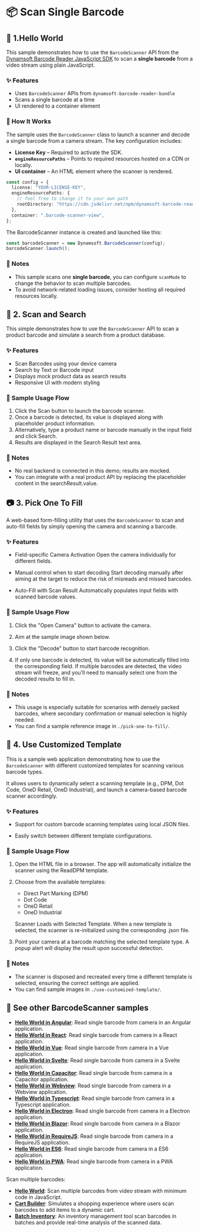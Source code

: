 # 📦 Scan Single Barcode

## 🚀 1.Hello World

This sample demonstrates how to use the `BarcodeScanner` API from the [Dynamsoft Barcode Reader JavaScript SDK](https://www.dynamsoft.com/barcode-reader/docs/web/programming/javascript/) to scan a **single barcode** from a video stream using plain JavaScript.

### ✨ Features

- Uses `BarcodeScanner` APIs from `dynamsoft-barcode-reader-bundle`
- Scans a single barcode at a time
- UI rendered to a container element

### 🔧 How It Works

The sample uses the `BarcodeScanner` class to launch a scanner and decode a single barcode from a camera stream. The key configuration includes:

- **License Key** – Required to activate the SDK.
- **`engineResourcePaths`** – Points to required resources hosted on a CDN or locally.
- **UI container** – An HTML element where the scanner is rendered.

```ts
const config = {
  license: "YOUR-LICENSE-KEY",
  engineResourcePaths: {
    // feel free to change it to your own path
    rootDirectory: "https://cdn.jsdelivr.net/npm/dynamsoft-barcode-reader-bundle@11.0.6000/dist/",
  },
  container: ".barcode-scanner-view",
};
```

The BarcodeScanner instance is created and launched like this:

```ts
const barcodeScanner = new Dynamsoft.BarcodeScanner(config);
barcodeScanner.launch();
```

### 📌 Notes

- This sample scans one **single barcode**, you can configure `scanMode` to change the behavior to scan multiple barcodes.
- To avoid network-related loading issues, consider hosting all required resources locally.

## 🛒 2. Scan and Search

This simple demonstrates how to use the `BarcodeScanner` API to scan a product barcode and simulate a search from a product database.

### ✨ Features

- Scan Barcodes using your device camera
- Search by Text or Barcode input
- Displays mock product data as search results
- Responsive UI with modern styling

### 🔄 Sample Usage Flow

1. Click the Scan button to launch the barcode scanner.
2. Once a barcode is detected, its value is displayed along with placeholder product information.
3. Alternatively, type a product name or barcode manually in the input field and click Search.
4. Results are displayed in the Search Result text area.

### 📌 Notes

- No real backend is connected in this demo; results are mocked.
- You can integrate with a real product API by replacing the placeholder content in the searchResult.value.

## 📷 3. Pick One To Fill

A web-based form-filling utility that uses the `BarcodeScanner` to scan and auto-fill fields by simply opening the camera and scanning a barcode.

### ✨ Features

- Field-specific Camera Activation
Open the camera individually for different fields.

- Manual control when to start decoding
Start decoding manually after aiming at the target to reduce the risk of misreads and missed barcodes.

- Auto-Fill with Scan Result
Automatically populates input fields with scanned barcode values.

### 🔄 Sample Usage Flow

1. Click the "Open Camera" button to activate the camera.

2. Aim at the sample image shown below.

3. Click the "Decode" button to start barcode recognition.

4. If only one barcode is detected, its value will be automatically filled into the corresponding field.
   If multiple barcodes are detected, the video stream will freeze, and you’ll need to manually select one from the decoded results to fill in.

### 📌 Notes

- This usage is especially suitable for scenarios with densely packed barcodes, where secondary confirmation or manual selection is highly needed.
- You can find a sample reference image in `./pick-one-to-fill/`.

## 🎥 4. Use Customized Template

This is a sample web application demonstrating how to use the `BarcodeScanner` with different customized templates for scanning various barcode types.

It allows users to dynamically select a scanning template (e.g., DPM, Dot Code, OneD Retail, OneD Industrial), and launch a camera-based barcode scanner accordingly.

### ✨ Features

- Support for custom barcode scanning templates using local JSON files.

- Easily switch between different template configurations.

### 🔄 Sample Usage Flow

1. Open the HTML file in a browser. The app will automatically initialize the scanner using the ReadDPM template.

2. Choose from the available templates:
    - Direct Part Marking (DPM)
    - Dot Code
    - OneD Retail
    - OneD Industrial

    Scanner Loads with Selected Template. When a new template is selected, the scanner is re-initialized using the corresponding .json file.

3. Point your camera at a barcode matching the selected template type. A popup alert will display the result upon successful detection.

### 📌 Notes

- The scanner is disposed and recreated every time a different template is selected, ensuring the correct settings are applied.
- You can find sample images in `./use-customized-template/`.

## 📄 See other BarcodeScanner samples

* [**Hello World in Angular**](https://github.com/Dynamsoft/barcode-reader-javascript-samples/tree/main/barcode-scanner-api-samples/scan-single-barcode/angular): Read single barcode from camera in an Angular application.
* [**Hello World in React**](https://github.com/Dynamsoft/barcode-reader-javascript-samples/tree/main/barcode-scanner-api-samples/scan-single-barcode/react): Read single barcode from camera in a React application.
* [**Hello World in Vue**](https://github.com/Dynamsoft/barcode-reader-javascript-samples/tree/main/barcode-scanner-api-samples/scan-single-barcode/vue): Read single barcode from camera in a Vue application.
* [**Hello World in Svelte**](https://github.com/Dynamsoft/barcode-reader-javascript-samples/tree/main/barcode-scanner-api-samples/scan-single-barcode/svelte): Read single barcode from camera in a Svelte application.
* [**Hello World in Capacitor**](https://github.com/Dynamsoft/barcode-reader-javascript-samples/tree/main/barcode-scanner-api-samples/scan-single-barcode/capacitor): Read single barcode from camera in a Capacitor application.
* [**Hello World in Webview**](https://github.com/Dynamsoft/barcode-reader-javascript-samples/tree/main/barcode-scanner-api-samples/scan-single-barcode/webview): Read single barcode from camera in a Webview application.
* [**Hello World in Typescript**](https://github.com/Dynamsoft/barcode-reader-javascript-samples/tree/main/barcode-scanner-api-samples/scan-single-barcode/native-ts): Read single barcode from camera in a Typescript application.
* [**Hello World in Electron**](https://github.com/Dynamsoft/barcode-reader-javascript-samples/tree/main/barcode-scanner-api-samples/scan-single-barcode/electron): Read single barcode from camera in a Electron application.
* [**Hello World in Blazor**](https://github.com/Dynamsoft/barcode-reader-javascript-samples/tree/main/barcode-scanner-api-samples/scan-single-barcode/blazor): Read single barcode from camera in a Blazor application.
* [**Hello World in RequireJS**](https://github.com/Dynamsoft/barcode-reader-javascript-samples/tree/main/barcode-scanner-api-samples/scan-single-barcode/requirejs.html): Read single barcode from camera in a RequireJS application.
* [**Hello World in ES6**](https://github.com/Dynamsoft/barcode-reader-javascript-samples/tree/main/barcode-scanner-api-samples/scan-single-barcode/es6.html): Read single barcode from camera in a ES6 application.
* [**Hello World in PWA**](https://github.com/Dynamsoft/barcode-reader-javascript-samples/tree/main/barcode-scanner-api-samples/scan-single-barcode/pwa): Read single barcode from camera in a PWA application.

Scan multiple barcodes:

* [**Hello World**](https://github.com/Dynamsoft/barcode-reader-javascript-samples/tree/main/barcode-scanner-api-samples/scan-multiple-barcodes): Scan multiple barcodes from video stream with minimum code in JavaScript.
* [**Cart Builder**](https://github.com/Dynamsoft/barcode-reader-javascript-samples/tree/main/barcode-scanner-api-samples/scan-multiple-barcodes): Simulates a shopping experience where users scan barcodes to add items to a dynamic cart.
* [**Batch Inventory**](https://github.com/Dynamsoft/barcode-reader-javascript-samples/blob/main/barcode-scanner-api-samples/scan-multiple-barcodes/batch-inventory/index.html): An inventory management tool scan barcodes in batches and provide real-time analysis of the scanned data.